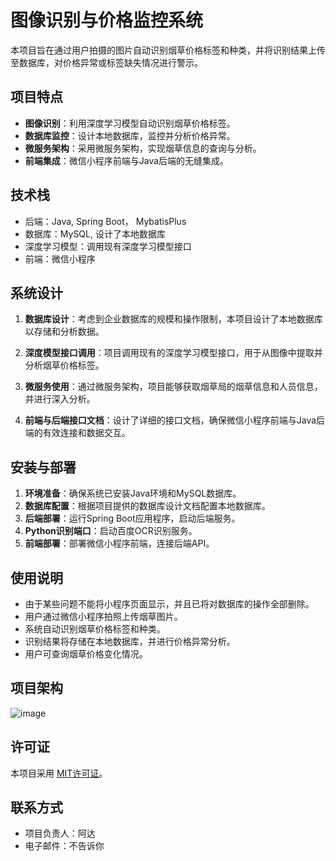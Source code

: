 # 图像识别与价格监控系统

本项目旨在通过用户拍摄的图片自动识别烟草价格标签和种类，并将识别结果上传至数据库，对价格异常或标签缺失情况进行警示。

## 项目特点

- **图像识别**：利用深度学习模型自动识别烟草价格标签。
- **数据库监控**：设计本地数据库，监控并分析价格异常。
- **微服务架构**：采用微服务架构，实现烟草信息的查询与分析。
- **前端集成**：微信小程序前端与Java后端的无缝集成。

## 技术栈

- 后端：Java, Spring Boot， MybatisPlus
- 数据库：MySQL, 设计了本地数据库
- 深度学习模型：调用现有深度学习模型接口
- 前端：微信小程序

## 系统设计

1. **数据库设计**：考虑到企业数据库的规模和操作限制，本项目设计了本地数据库以存储和分析数据。

2. **深度模型接口调用**：项目调用现有的深度学习模型接口，用于从图像中提取并分析烟草价格标签。

3. **微服务使用**：通过微服务架构，项目能够获取烟草局的烟草信息和人员信息，并进行深入分析。

4. **前端与后端接口文档**：设计了详细的接口文档，确保微信小程序前端与Java后端的有效连接和数据交互。

## 安装与部署

1. **环境准备**：确保系统已安装Java环境和MySQL数据库。
2. **数据库配置**：根据项目提供的数据库设计文档配置本地数据库。
3. **后端部署**：运行Spring Boot应用程序，启动后端服务。
4. **Python识别端口**：启动百度OCR识别服务。
5. **前端部署**：部署微信小程序前端，连接后端API。

## 使用说明
- 由于某些问题不能将小程序页面显示，并且已将对数据库的操作全部删除。
- 用户通过微信小程序拍照上传烟草图片。
- 系统自动识别烟草价格标签和种类。
- 识别结果将存储在本地数据库，并进行价格异常分析。
- 用户可查询烟草价格变化情况。

## 项目架构
![image](https://github.com/SunLi2/YanCao/blob/master/structure.png)

## 许可证

本项目采用 [MIT许可证](LICENSE)。

## 联系方式

- 项目负责人：阿达
- 电子邮件：不告诉你
